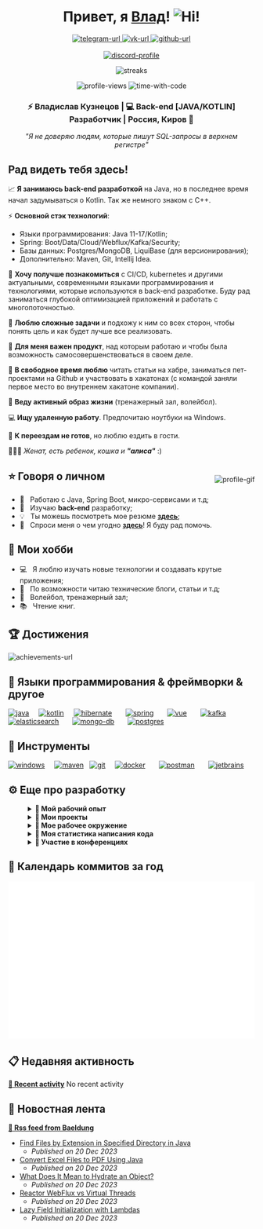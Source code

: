 <!--suppress HtmlDeprecatedAttribute -->
<div align="center">
  <h1>
    Привет, я <a href="https://github.com/SmithyVL">Влад</a>!
    <img alt="Hi!" src="https://raw.githubusercontent.com/SmithyVL/SmithyVL/master/assets/hand.gif" width="25px">
  </h1>

  <div>
    <a href="https://t.me/smithy_vl">
        <img alt="telegram-url" src="https://raw.githubusercontent.com/SmithyVL/SmithyVL/master/assets/contacts/telegram.svg"/>
    </a>
    <a href="https://vk.com/vladislav_kuznetsov">
        <img alt="vk-url" src="https://raw.githubusercontent.com/SmithyVL/SmithyVL/master/assets/contacts/vk.svg"/>
    </a>
    <a href="https://github.com/SmithyVL">
        <img alt="github-url" src="https://raw.githubusercontent.com/SmithyVL/SmithyVL/master/assets/contacts/github.svg"/>
    </a>
  </div><br />

  <div>
      <a href="https://discord.com/users/238233865129295875">
          <img width="361" alt="discord-profile" src="https://lanyard-profile-readme.vercel.app/api/238233865129295875"/>
      </a>
  </div>

<img width="361" alt="streaks" src="https://github-readme-streak-stats.herokuapp.com/?user=SmithyVL&hide_border=true&theme=dark" /><br />

  <div align="center">
      <img src="https://komarev.com/ghpvc/?username=SmithyVL&color=1A4730&label=PROFILE+VIEWS" height="25" alt="profile-views" />
      <img src="https://wakatime.com/badge/github/SmithyVL/SmithyVL.svg" height="25" alt="time-with-code" />
  </div>

  <h3>
    ⚡ Владислав Кузнецов | 💻 Back-end [JAVA/KOTLIN] Разработчик | Россия, Киров 🏰 
  </h3>

<i>"Я не доверяю людям, которые пишут SQL-запросы в верхнем регистре"</i>
</div>

## Рад видеть тебя здесь!
📈 **Я занимаюсь back-end разработкой** на Java, но в последнее время начал задумываться о Kotlin. Так же немного знаком с C++.

⚡️ **Основной стэк технологий**:

- Языки программирования: Java 11-17/Kotlin;
- Spring: Boot/Data/Cloud/Webflux/Kafka/Security;
- Базы данных: Postgres/MongoDB, LiquiBase (для версионирования);
- Дополнительно: Maven, Git, Intellij Idea.

🔎 **Хочу получше познакомиться** с CI/CD, kubernetes и другими актуальными, современными языками программирования и технологиями, которые используются в back-end разработке. Буду рад заниматься глубокой оптимизацией приложений и работать с многопоточностью.

🧰 **Люблю сложные задачи** и подхожу к ним со всех сторон, чтобы понять цель и как будет лучше все реализовать.

🥇 **Для меня важен продукт**, над которым работаю и чтобы была возможность самосовершенствоваться в своем деле.

🌇 **В свободное время люблю** читать статьи на хабре, заниматься пет-проектами на Github и участвовать в хакатонах (с командой заняли первое место во внутреннем хакатоне компании).

🏐 **Веду активный образ жизни** (тренажерный зал, волейбол).

💻 **Ищу удаленную работу**. Предпочитаю ноутбуки на Windows.

🚂 **К переездам не готов**, но люблю ездить в гости.

👨‍👩‍👧 _Женат, есть ребенок, кошка и **"алиса"**_ :)

<img style="margin-top: 27px; margin-left: 25px; margin-bottom: 12px" align="right" alt="profile-gif" src="https://raw.githubusercontent.com/SmithyVL/SmithyVL/master/assets/profile.gif" />

## ⭐️ Говоря о личном
- 📔 &nbsp; Работаю с Java, Spring Boot, микро-сервисами и т.д;
- 🔌 &nbsp; Изучаю **back-end** разработку;
- 💡 &nbsp; Ты можешь посмотреть мое резюме **[здесь](https://career.habr.com/smithy-vl/print)**;
- 💬 &nbsp; Спроси меня о чем угодно **[здесь](https://github.com/SmithyVL/SmithyVL/discussions/6)**! Я буду рад помочь.

## 🌌 Мои хобби
- 💻 &nbsp; Я люблю изучать новые технологии и создавать крутые приложения;
- 📰 &nbsp; По возможности читаю технические блоги, статьи и т.д;
- 🏐 &nbsp; Волейбол, тренажерный зал;
- 📚 &nbsp; Чтение книг.

## 🏆 Достижения
<img alt="achievements-url" src="https://raw.githubusercontent.com/SmithyVL/SmithyVL/master/assets/metrics/achievements.svg"/>

## 🔨 Языки программирования & фреймворки & другое
<a href="https://adoptopenjdk.net/" target="_blank"><img src="https://raw.githubusercontent.com/SmithyVL/SmithyVL/master/assets/technologies/java.svg" alt="java" height="48px"/></a> &nbsp; &nbsp;
<a href="https://kotlinlang.ru/" target="_blank"><img src="https://raw.githubusercontent.com/SmithyVL/SmithyVL/master/assets/technologies/kotlin.svg" alt="kotlin" height="48px"/></a> &nbsp; &nbsp;
<a href="http://hibernate.org/orm/documentation/getting-started/" target="_blank"><img src="https://raw.githubusercontent.com/SmithyVL/SmithyVL/master/assets/technologies/hibernate.svg" alt="hibernate" height="48px"/></a> &nbsp; &nbsp; &nbsp;
<a href="https://spring.io/guides/gs/spring-boot/" target="_blank"><img src="https://raw.githubusercontent.com/SmithyVL/SmithyVL/master/assets/technologies/spring.svg" alt="spring" height="48px"/></a> &nbsp; &nbsp; &nbsp;
<a href="https://vuejs.org/v2/guide/" target="_blank"><img src="https://raw.githubusercontent.com/SmithyVL/SmithyVL/master/assets/technologies/vuejs.svg" alt="vue" height="48px"/></a> &nbsp; &nbsp; &nbsp;
<a href="https://kafka.apache.org/quickstart" target="_blank"><img src="https://raw.githubusercontent.com/SmithyVL/SmithyVL/master/assets/technologies/kafka.svg" alt="kafka" height="48px"/></a> &nbsp; &nbsp; &nbsp;
<a href="https://www.elastic.co/guide/en/elasticsearch/reference/current/getting-started.html" target="_blank"><img src="https://raw.githubusercontent.com/SmithyVL/SmithyVL/master/assets/technologies/elastic.svg" alt="elasticsearch" height="48px"/></a> &nbsp; &nbsp; &nbsp;
<a href="https://www.mongodb.com/basics/get-started" target="_blank"><img src="https://raw.githubusercontent.com/SmithyVL/SmithyVL/master/assets/technologies/mongodb.svg" alt="mongo-db" height="48px"/></a> &nbsp; &nbsp; &nbsp;
<a href="https://www.postgresqltutorial.com/postgresql-getting-started/" target="_blank"><img src="https://raw.githubusercontent.com/SmithyVL/SmithyVL/master/assets/tools/postgres.svg" alt="postgres" height="48px"/></a>  &nbsp;

## 🧰 Инструменты
<a href="https://www.microsoft.com/ru-ru/software-download/windows10" target="_blank"><img src="https://raw.githubusercontent.com/SmithyVL/SmithyVL/master/assets/tools/windows-10.svg" alt="windows" height="48px"/></a>  &nbsp; &nbsp;
<a href="https://maven.apache.org/guides/getting-started/" target="_blank"><img src="https://raw.githubusercontent.com/SmithyVL/SmithyVL/master/assets/tools/maven.svg" alt="maven" height="48px"/></a> &nbsp;
<a href="https://git-scm.com/book/en/v2/Getting-Started-First-Time-Git-Setup" target="_blank"><img src="https://raw.githubusercontent.com/SmithyVL/SmithyVL/master/assets/tools/git.svg" alt="git" height="48px"/></a> &nbsp; &nbsp;
<a href="https://www.docker.com/get-started" target="_blank"><img src="https://raw.githubusercontent.com/SmithyVL/SmithyVL/master/assets/tools/docker.svg" alt="docker" height="48px"/></a> &nbsp; &nbsp; &nbsp;
<a href="https://www.postman.com/downloads/" target="_blank"><img src="https://raw.githubusercontent.com/SmithyVL/SmithyVL/master/assets/tools/postman.svg" alt="postman" height="48px"/></a> &nbsp; &nbsp; &nbsp;
<a href="https://www.jetbrains.com/ru-ru/idea/download/#section=windows" target="_blank"><img src="https://raw.githubusercontent.com/SmithyVL/SmithyVL/master/assets/tools/jetbrains.svg" alt="jetbrains" height="48px"/></a>

## ⚙️ Еще про разработку
<details style="margin-left: 40px">
  <summary><b>💼 Мой рабочий опыт</b></summary>

  <br />
  <table>
    <thead>
      <tr>
        <th>Название</th>
        <th>Обязанности</th>
        <th>Длительность</th>
      </tr>
    </thead>
    <tbody>
      <tr>
        <td><b>[Middle+] Back-end Java разработчик в <a href="https://docshouse.ru/">"Ланит"</a></b></td>
        <td>
          <ol>
            <li>Участие в разработке/доработке/поддержке проекта для заказчика и продукта компании на микро-сервисной 
            архитектуре с использованием <i>Java, Spring Boot, Spring Webflux</i>;</li>
            <li>Обсуждения и обмен опытом с другими разработчиками/тестировщиками/аналитиками;</li>
            <li>Участие в ежедневных совещаниях команды back-end разработки;</li>
            <li>Написание тестов, исправление возникающих ошибок;</li>
            <li>Ревью кода других разработчиков.</li>
          </ol>
          * <i>Участвовал во внутреннем Хакатоне компании - вместе с командой занял первое место.</i><p>
          * <i>Привнес в разработку общий стиль кода - немного адаптированный стиль кода от Google.</i><p>
          <b>Используемый стек технологий</b>: Java • Spring Boot • Spring Cloud Config • Spring Cloud Netflix Eureka • 
          Spring Boot Admin • REST • PostgreSQL • Liquibase • Apache Kafka • MongoDB • Elasticsearch • Apache Maven • 
          Git • Docker.
        </td>
        <td>Июнь 2021 - Настоящее время</td>
      </tr>
      <tr>
        <td><b>[Middle] FullStack Java разработчик в "СмартЛайт"</b></td>
        <td>
          <ol>
            <li>Участие в поддержке и доработке приложений заказчиков;</li>
            <li>Общение с заказчиками;</li>
            <li>Обмен опытом с другими разработчиками компании;</li>
            <li>Своевременное логирование выполненных задач;</li>
            <li>Тестирование разработанного кода, исправление возникающих ошибок.</li>
          </ol>
          <b>Используемый стек технологий</b>: Java 7/8 • Vue2 • PrimeFaces.
        </td>
        <td>Ноябрь 2018 - Май 2021</td>
      </tr>
      <tr>
        <td><b>[Junior+] FullStack Java разработчик в <!--suppress HttpUrlsUsage--><a href="http://www.kn-k.ru/">"Находка АИС"</a></b></td>
        <td>
          <ol>
            <li> Разработка и поддержка проекта <b>"АИС Управление"</b> (Опека) - централизованное хранилище информации, 
            написанное на Java;</li>
            <li>Общение с заказчиками и решение их проблем по настройке и администрированию системы;</li>
            <li>Тестирование разработанного кода, исправление возникающих ошибок;</li>
            <li>Установка, настройка и обновление приложения на локальном стенде и у заказчика.</li>
          </ol>
          <b>Используемый стек технологий</b>: Java 7 • Oracle 11g XE 2 release • Tomcat • SVN.
        </td>
        <td>Май 2017 - Ноябрь 2018</td>
      </tr>
      <tr>
        <td><b>[Junior] FullStack Java разработчик в <a href="https://www.eurekabpo.ru/en/">"Эврика Би Пи O"</a></b></td>
        <td>
          <ol>
            <li>Участие в разработке крупных российских и зарубежных проектов компании на платформе 
            Alfresco, таких, как <b>ФАРДО</b> и другие;</li>
            <li>Общение с заказчиками;</li>
            <li>Обмен опытом с другими разработчиками компании;</li>
            <li>Своевременное логирование выполненных задач в Jira;</li>
            <li>Тестирование разработанного кода, исправление возникающих ошибок;</li>
            <li>Установка и настройка приложений на тестовых стендах.</li>
          </ol>
          <b>Используемый стек технологий</b>: Java 8 • Spring • Oracle DB • Alfresco • Tomcat • Git.
        </td>
        <td>Октябрь 2016 - Май 2017</td>
      </tr>
    </tbody>
  </table>
</details>

<details style="margin-left: 40px">
  <summary><b>🌌 Мои проекты </b></summary>

  <br />
  <a href="https://github.com/HogwartsSchoolOfMagic/MagicMultiRepo">
    <img alt="ninja-repo" align="center" src="https://github-readme-stats.vercel.app/api/pin/?username=HogwartsSchoolOfMagic&repo=MagicMultiRepo&theme=dark&hide_border=true" />
  </a>

  <a href="https://github.com/HogwartsSchoolOfMagic/Vertex">
    <img alt="ninja-client-repo" align="center" src="https://github-readme-stats.vercel.app/api/pin/?username=HogwartsSchoolOfMagic&repo=Vertex&theme=dark&hide_border=true" />
  </a><br />

  <a href="https://github.com/HogwartsSchoolOfMagic/TractorMoving">
    <img alt="ninja-configuration-repo" align="center" src="https://github-readme-stats.vercel.app/api/pin/?username=HogwartsSchoolOfMagic&repo=TractorMoving&theme=dark&hide_border=true" />
  </a><br /><br />
</details>

<details style="margin-left: 40px">	
  <summary><b>📜 Мое рабочее окружение</b></summary>

  <br />
  <ul>
    <li><b>PC [HP OMEN 16]:</b> CPU - Intel Core i7 10870H; RAM - 32GB; ROM - SSD 1TB;</li>
    <li><b>Браузер:</b> Яндекс;</li>
    <li><b>IDE:</b> Intellij Idea Ultimate;</li>
    <li><b>Изучаю, чтобы оставаться в курсе:</b> поиск решений проблем через поисковик, книги, Habr, Baeldung и Youtube.</li>
  </ul>
</details>

<details style="margin-left: 40px">
  <summary><b>🍻 Моя статистика написания кода </b></summary>

  <br />
  <img alt="waka-time" src="https://github-readme-stats.vercel.app/api/wakatime?username=SmithyVL&theme=dark&hide_border=true&hide_title=true" /><br />

  <i>
    Остальная статистика в закрепленных gist репозиториях описания профиля.
  </i>
</details>

<details style="margin-left: 40px">
  <summary><b>🎫 Участие в конференциях </b></summary>

  <br />
  <a href="https://ohmyduck.jugru.org/badges/5kQL5K">
    <img width="25%" alt="jpoint-2022" src="https://raw.githubusercontent.com/SmithyVL/SmithyVL/master/assets/conferences/2022/jpoint/jpoint-2022.png"/>
  </a><br />
</details>

## 📆 Календарь коммитов за год
<img alt="calendar-url" src="https://raw.githubusercontent.com/SmithyVL/SmithyVL/master/assets/metrics/iso-calendar.svg"/>

## 📋 Недавняя активность
**[📰 Recent activity](https://github.com/SmithyVL)**
No recent activity


## 📰 Новостная лента
**[🗼 Rss feed from Baeldung](https://www.baeldung.com)**
* [Find Files by Extension in Specified Directory in Java](https://feeds.feedblitz.com/~/852281600/0/baeldung~Find-Files-by-Extension-in-Specified-Directory-in-Java)
  * *Published on 20 Dec 2023*
* [Convert Excel Files to PDF Using Java](https://feeds.feedblitz.com/~/852281603/0/baeldung~Convert-Excel-Files-to-PDF-Using-Java)
  * *Published on 20 Dec 2023*
* [What Does It Mean to Hydrate an Object?](https://feeds.feedblitz.com/~/852281606/0/baeldung~What-Does-It-Mean-to-Hydrate-an-Object)
  * *Published on 20 Dec 2023*
* [Reactor WebFlux vs Virtual Threads](https://feeds.feedblitz.com/~/852279863/0/baeldung~Reactor-WebFlux-vs-Virtual-Threads)
  * *Published on 20 Dec 2023*
* [Lazy Field Initialization with Lambdas](https://feeds.feedblitz.com/~/852279866/0/baeldung~Lazy-Field-Initialization-with-Lambdas)
  * *Published on 20 Dec 2023*
